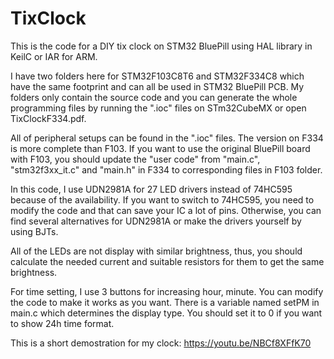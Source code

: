 # TixClock
This is the code for a DIY tix clock on STM32 BluePill using HAL library in KeilC or IAR for ARM.

I have two folders here for STM32F103C8T6 and STM32F334C8 which have the same footprint and can all be used in STM32 BluePill PCB. My folders only contain the source code and you can generate the whole programming files by running the ".ioc" files on STm32CubeMX or open TixClockF334.pdf.

All of peripheral setups can be found in the ".ioc" files. The version on F334 is more complete than F103. If you want to use the original BluePill board with F103, you should update the "user code" from "main.c", "stm32f3xx_it.c" and "main.h" in F334 to corresponding files in F103 folder.

In this code, I use UDN2981A for 27 LED drivers instead of 74HC595 because of the availability. If you want to switch to 74HC595, you need to modify the code and that can save your IC a lot of pins. Otherwise, you can find several alternatives for UDN2981A or make the drivers yourself by using BJTs. 

All of the LEDs are not display with similar brightness, thus, you should calculate the needed current and suitable resistors for them to get the same brightness.

For time setting, I use 3 buttons for increasing hour, minute. You can modify the code to make it works as you want. There is a variable named setPM in main.c which determines the display type. You should set it to 0 if you want to show 24h time format.

This is a short demostration for my clock: https://youtu.be/NBCf8XFfK70
